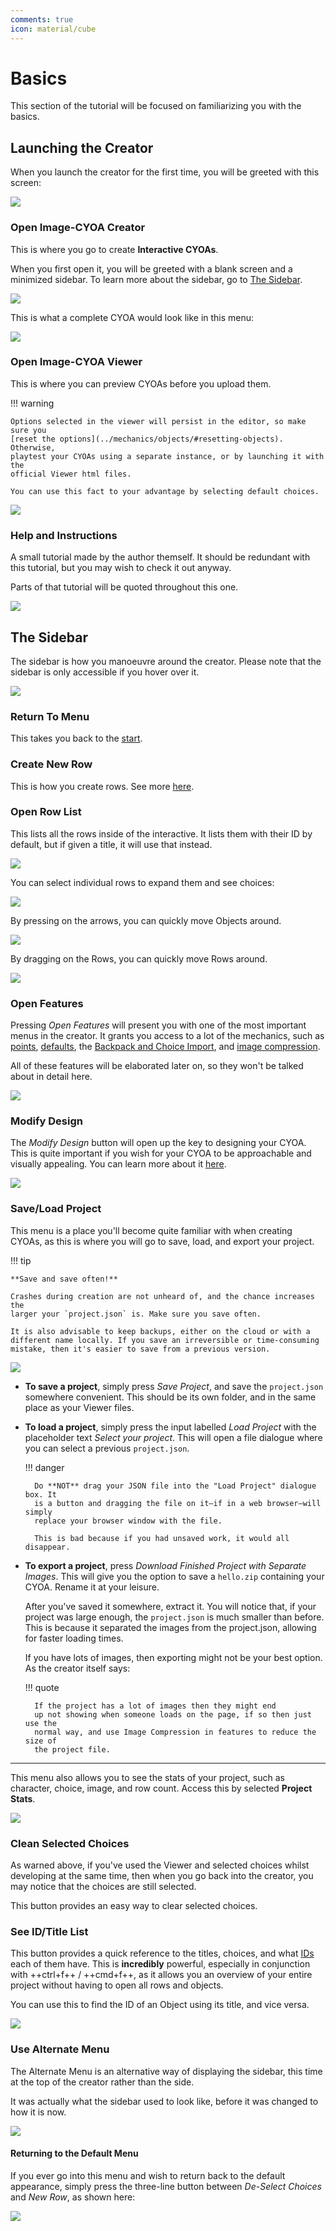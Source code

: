 ```yaml
---
comments: true
icon: material/cube
---
```


# Basics
This section of the tutorial will be focused on familiarizing you with the
basics.

## Launching the Creator
When you launch the creator for the first time, you will be greeted with this
screen:

![](../images/0a_start.png)

### Open Image-CYOA Creator
This is where you go to create **Interactive CYOAs**.

When you first open it, you will be greeted with a blank screen and a minimized
sidebar. To learn more about the sidebar, go to [The Sidebar](#the-sidebar).

![](../images/0b_creator.png)

This is what a complete CYOA would look like in this menu:

![](../images/0c_full_creator.png)

### Open Image-CYOA Viewer
This is where you can preview CYOAs before you upload them.

!!! warning

    Options selected in the viewer will persist in the editor, so make sure you
    [reset the options](../mechanics/objects/#resetting-objects). Otherwise,
    playtest your CYOAs using a separate instance, or by launching it with the
    official Viewer html files.

    You can use this fact to your advantage by selecting default choices.

![](../images/0d_viewer.png)

### Help and Instructions
A small tutorial made by the author themself. It should be redundant with this
tutorial, but you may wish to check it out anyway.

Parts of that tutorial will be quoted throughout this one.

![](../images/0e_help_and_instructions.gif)

## The Sidebar
The sidebar is how you manoeuvre around the creator. Please note that the
sidebar is only accessible if you hover over it.

![](../images/0g_sidebar_full.png)

### Return To Menu
This takes you back to the [start][2].

### Create New Row
This is how you create rows. See more [here][1].

### Open Row List
This lists all the rows inside of the interactive. It lists them with their ID
by default, but if given a title, it will use that instead.

![](../images/0h_row_list.png)

You can select individual rows to expand them and see choices:

![](../images/0ia_row_list_expanded.png)

By pressing on the arrows, you can quickly move Objects around.

![](../images/0ib_row_list_sort.gif)

By dragging on the Rows, you can quickly move Rows around.

![](../images/0ic_row_list_sort2.gif)

### Open Features
Pressing _Open Features_ will present you with one of the most important menus
in the creator. It grants you access to a lot of the mechanics, such as
[points], [defaults], the [Backpack and Choice Import], and [image
compression].

All of these features will be elaborated later on, so they won't be talked
about in detail here.

![](../images/0j_features.png)

### Modify Design
The _Modify Design_ button will open up the key to designing your CYOA. This is
quite important if you wish for your CYOA to be approachable and visually
appealing. You can learn more about it [here](../styling/).

![](../images/0k_modify_design.png)

### Save/Load Project
This menu is a place you'll become quite familiar with when creating CYOAs, as
this is where you will go to save, load, and export your project.

!!! tip

    **Save and save often!**

    Crashes during creation are not unheard of, and the chance increases the
    larger your `project.json` is. Make sure you save often.
    
    It is also advisable to keep backups, either on the cloud or with a
    different name locally. If you save an irreversible or time-consuming
    mistake, then it's easier to save from a previous version.

![](../images/0la_save_load.png)

* **To save a project**, simply press _Save Project_, and save the
`project.json` somewhere convenient. This should be its own folder, and in the
same place as your Viewer files.
* **To load a project**, simply press the input labelled _Load Project_ with
the placeholder text _Select your project_. This will open a file dialogue
where you can select a previous `project.json`.

    !!! danger

        Do **NOT** drag your JSON file into the "Load Project" dialogue box. It
        is a button and dragging the file on it—if in a web browser—will simply
        replace your browser window with the file.

        This is bad because if you had unsaved work, it would all disappear.

* **To export a project**, press _Download Finished Project with Separate
Images_. This will give you the option to save a `hello.zip` containing your
CYOA. Rename it at your leisure.

    After you've saved it somewhere, extract it. You will notice that, if your
    project was large enough, the `project.json` is much smaller than before.
    This is because it separated the images from the project.json, allowing for
    faster loading times.

    If you have lots of images, then exporting might not be your best option.
    As the creator itself says:

    !!! quote

        If the project has a lot of images then they might end
        up not showing when someone loads on the page, if so then just use the
        normal way, and use Image Compression in features to reduce the size of
        the project file.

---

This menu also allows you to see the stats of your project, such as character,
choice, image, and row count. Access this by selected **Project Stats**.

![](../images/0lb_stats.png)

### Clean Selected Choices
As warned above, if you've used the Viewer and selected choices whilst
developing at the same time, then when you go back into the creator, you may
notice that the choices are still selected.

This button provides an easy way to clear selected choices.

### See ID/Title List
This button provides a quick reference to the titles, choices, and what [IDs]
each of them have. This is **incredibly** powerful, especially in conjunction
with ++ctrl+f++ / ++cmd+f++, as it allows you an overview of your entire
project without having to open all rows and objects.

You can use this to find the ID of an Object using its title, and vice versa.

![](../images/0m_id_title_list.png)

### Use Alternate Menu
The Alternate Menu is an alternative way of displaying the sidebar, this time
at the top of the creator rather than the side.

It was actually what the sidebar used to look like, before it was changed to
how it is now.

![](../images/0na_alternate_menu.png)

#### Returning to the Default Menu
If you ever go into this menu and wish to return back to the default
appearance, simply press the three-line button between _De-Select Choices_ and
_New Row_, as shown here:

![](../images/0nb_alternate_menu_close.png)

<!-- URLs -->
[1]: ../mechanics/rows/#creating-rows
[2]: ./#launching-the-creator
[points]: ../mechanics/points-and-scores/
[defaults]: ../mechanics/defaults/
[Backpack and Choice Import]: ../mechanics/backpack-and-choice-import/
[image compression]: ../mechanics/images/#image-compression
[IDs]: ../mechanics/ids-and-requirements/